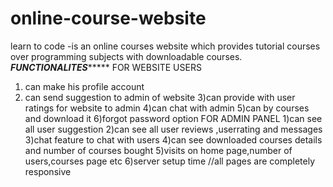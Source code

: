# online-course-website
learn to code -is an online courses website which provides tutorial courses over programming subjects with downloadable courses.
*************FUNCTIONALITES******************
FOR WEBSITE USERS
1) can make his profile account
2) can send suggestion to admin of website
3)can provide with user ratings for website to admin
4)can chat with admin
5)can by courses and download it 
6)forgot password option
FOR ADMIN PANEL
1)can see all user suggestion
2)can see all user reviews ,userrating and messages
3)chat feature to chat with users
4)can see downloaded courses details and number of courses bought
5)visits on home page,number of users,courses page etc
6)server setup time
//all pages are completely responsive 
